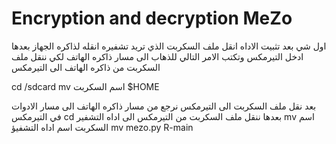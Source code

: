 # Encryption and decryption MeZo

اول شي بعد تثبيت الاداه انقل ملف السكربت الذي تريد تشفيره انقله لذاكره الجهاز 
بعدها ادخل التيرمكس وتكتب الامر التالي للذهاب الى مسار ذاكره الهاتف لكي ننقل ملف السكربت من ذاكره الهاتف الى التيرمكس  

cd /sdcard mv اسم السكربت $HOME

بعد نقل ملف السكربت الى التيرمكس نرجع من مسار ذاكره الهاتف الى مسار الادوات في التيرمكس 
cd
بعدها ننقل ملف السكربت من التيرمكس الى اداه التشفير 
mv اسم السكربت اسم اداه التشفيؤ
mv mezo.py R-main
